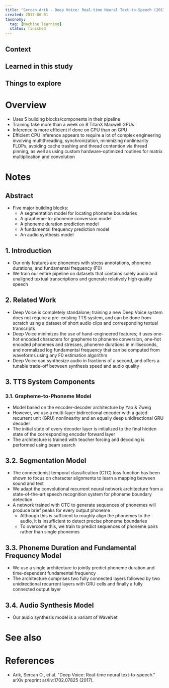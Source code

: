 ```yaml
---
title: "Sercan Arik - Deep Voice: Real-time Neural Text-to-Speech (2017)"
created: 2017-06-01
taxonomy:
  tag: [Machine learning]
  status: finished
---
```


## Context

## Learned in this study

## Things to explore

# Overview
* Uses 5 building blocks/components in their pipeline
* Training take more than a week on 8 TitanX Maxwell GPUs
* Inference is more efficient if done on CPU than on GPU
* Efficient CPU inference appears to require a lot of complex engineering involving multithreading, synchronization, minimizing nonlinearity FLOPs, avoiding cache trashing and thread contention via thread pinning, as well as using custom hardware-optimized routines for matrix multiplication and convolution

# Notes
## Abstract
* Five major building blocks:
	* A segmentation model for locating phoneme boundaries
	* A grapheme-to-phoneme conversion model
	* A phoneme duration prediction model
	* A fundamental frequency prediction model
	* An audio synthesis model

## 1. Introduction
* Our only features are phonemes with stress annotations, phoneme durations, and fundamental frequency (F0)
* We train our entire pipeline on datasets that contains solely audio and unaligned textual transcriptions and generate relatively high quality speech

## 2. Related Work
* Deep Voice is completely standalone; training a new Deep Voice system does not require a pre-existing TTS system, and can be done from scratch using a dataset of short audio clips and corresponding textual transcripts
* Deep Voice minimizes the use of hand-engineered features; it uses one-hot encoded characters for grapheme to phoneme conversion, one-hot encoded phonemes and stresses, phoneme durations in milliseconds, and normalized log fundamental frequency that can be computed from waveforms using any F0 estimation algorithm
* Deep Voice can synthesize audio in fractions of a second, and offers a tunable trade-off between synthesis speed and audio quality

## 3. TTS System Components
### 3.1. Grapheme-to-Phoneme Model
* Model based on the encoder-decoder architecture by Yao & Zweig
* However, we use a multi-layer bidirectional encoder with a gated recurrent unit (GRU) nonlinearity and an equally deep unidirectional GRU decoder
* The initial state of every decoder layer is initialized to the final hidden state of the corresponding encoder forward layer
* The architecture is trained with teacher forcing and decoding is performed using beam search

## 3.2. Segmentation Model
* The connectionist temporal classification (CTC) loss function has been shown to focus on character alignments to learn a mapping between sound and text
* We adapt the convolutional recurrent neural network architecture from a state-of-the-art speech recognition system for phoneme boundary detection
* A network trained with CTC to generate sequences of phonemes will produce brief peaks for every output phoneme
	* Although this is sufficient to roughly align the phonemes to the audio, it is insufficient to detect precise phoneme boundaries
	* To overcome this, we train to predict sequences of phoneme pairs rather than single phonemes

## 3.3. Phoneme Duration and Fundamental Frequency Model
* We use a single architecture to jointly predict phoneme duration and time-dependent fundamental frequency
* The architecture comprises two fully connected layers followed by two unidirectional recurrent layers with GRU cells and finally a fully connected output layer

## 3.4. Audio Synthesis Model
* Our audio synthesis model is a variant of WaveNet

# See also

# References
* Arik, Sercan O., et al. "Deep Voice: Real-time neural text-to-speech." arXiv preprint arXiv:1702.07825 (2017).
